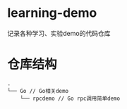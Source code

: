 # learning-demo

记录各种学习、实验demo的代码仓库



# 仓库结构

```
.
└── Go // Go相关demo
    └── rpcdemo // Go rpc调用简单demo

```

